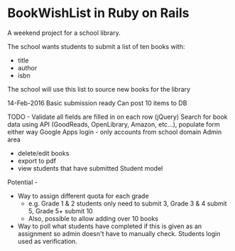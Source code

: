 # BookWishList in Ruby on Rails

A weekend project for a school library.

The school wants students to submit a list of ten books with:
 - title
 - author
 - isbn

The school will use this list to source new books for the library

14-Feb-2016
Basic submission ready
Can post 10 items to DB

TODO - 
Validate all fields are filled in on each row (jQuery)
Search for book data using API (GoodReads, OpenLibrary, Amazon, etc...), populate form either way
Google Apps login - only accounts from school domain
Admin area
 - delete/edit books
 - export to pdf
 - view students that have submitted
Student model

Potential - 
 - Way to assign different quota for each grade
   - e.g. Grade 1 & 2 students only need to submit 3, Grade 3 & 4 submit 5, Grade 5+ submit 10
   - Also, possible to allow adding over 10 books
 - Way to poll what students have completed if this is given as an assignment so admin doesn't have to manually check. Students login used as verification.

